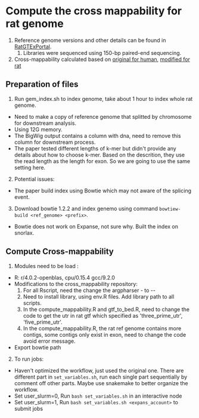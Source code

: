 # Compute the cross mappability for rat genome
1. Reference genome versions and other details can be found in [RatGTExPortal](https://ratgtex.org/about/).
	1. Libraries were sequenced using 150-bp paired-end sequencing. 
2. Cross-mappability calculated based on [original for human](https://github.com/battle-lab/crossmap), [modified for rat](https://github.com/yli091230/crossmap)
## Preparation of files
1. Run gem_index.sh to index genome, take about 1 hour to index whole rat genome.
* Need to make a copy of reference genome that splitted by chromosome for downstream analysis.
* Using 12G memory.
* The BigWig output contains a column with dna, need to remove this column for downstream process.
* The paper tested different lengths of k-mer but didn't provide any details about how to choose k-mer. Based on the descrition, they use the read length as the length for exon. So we are going to use the same setting here.
2. Potential issues:
* The paper build index using Bowtie which may not aware of the splicing event.
3. Download bowtie 1.2.2 and index genemo using command `bowtiew-build <ref_genome> <prefix>`.
* Bowtie does not work on Expanse, not sure why. Built the index on snorlax.
## Compute Cross-mappability 
1. Modules need to be load :
* R: r/4.0.2-openblas, cpu/0.15.4  gcc/9.2.0
* Modifications to the cross_mappability repository:
	1. For all Rscript, need the change the argpharser - to --
	2. Need to install library, using env.R files. Add library path to all scripts.
	3. In the compute_mappability.R and gtf_to_bed.R, need to  change the code to get the utr in rat gtf which specified as 'three_prime_utr', 'five_prime_utr'.
	4. In the compute_mappability.R, the rat ref genome contains more contigs, some contigs only exist in exon, need to change the code avoid error message.
* Export bowtie path

2. To run jobs:
* Haven't optimized the workflow, just used the original one. There are different part in `set_variables.sh`, run each single part sequentially by comment off other parts. Maybe use snakemake to better organize the workflow. 
* Set user_slurm=0, Run `bash set_variables.sh` in an interactive node
* Set user_slurm=1, Run `bash set_variables.sh <expans_account>` to submit jobs   
